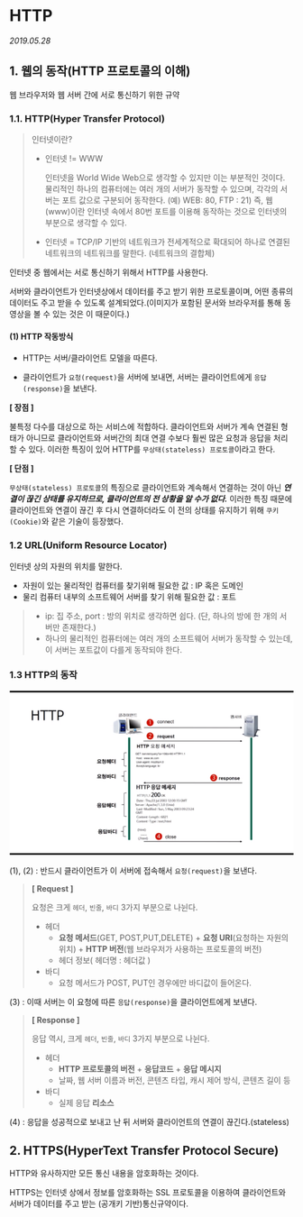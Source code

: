 # HTTP

*2019.05.28*



## 1. 웹의 동작(HTTP 프로토콜의 이해)

웹 브라우저와 웹 서버 간에 서로 통신하기 위한 규약



### 1.1. HTTP(Hyper Transfer Protocol)

> 인터넷이란?
>
> - 인터넷 != WWW
>
>   인터넷을 World Wide Web으로 생각할 수 있지만 이는 부분적인 것이다. 물리적인 하나의 컴퓨터에는 여러 개의 서버가 동작할 수 있으며, 각각의 서버는 포트 값으로 구분되어 동작한다. (예) WEB: 80, FTP : 21) 즉, 웹(www)이란 인터넷 속에서 80번 포트를 이용해 동작하는 것으로 인터넷의 부분으로 생각할 수 있다.  
>
> - 인터넷 = TCP/IP 기반의 네트워크가 전세계적으로 확대되어 하나로 연결된 네트워크의 네트워크를 말한다. (네트워크의 결합체)

인터넷 중 웹에서는 서로 통신하기 위해서 HTTP를 사용한다.

서버와 클라이언트가 인터넷상에서 데이터를 주고 받기 위한 프로토콜이며, 어떤 종류의 데이터도 주고 받을 수 있도록 설계되었다.(이미지가 포함된 문서와 브라우저를 통해 동영상을 볼 수 있는 것은 이 때문이다.)



#### (1) HTTP 작동방식

- HTTP는 서버/클라이언트 모델을 따른다.

- 클라이언트가 `요청(request)`을 서버에 보내면, 서버는 클라이언트에게 `응답(response)`을 보낸다.

**[ 장점 ]**

불특정 다수를 대상으로 하는 서비스에 적합하다. 클라이언트와 서버가 계속 연결된 형태가 아니므로 클라이언트와 서버간의 최대 연결 수보다 훨씬 많은 요청과 응답을 처리할 수 있다. 이러한 특징이 있어 HTTP를 `무상태(stateless) 프로토콜`이라고 한다.

**[ 단점 ]**

`무상태(stateless) 프로토콜`의 특징으로 클라이언트와 계속해서 연결하는 것이 아닌 ***연결이 끊긴 상태를 유지하므로, 클라이언트의 전 상황을 알 수가 없다.*** 이러한 특징 때문에 클라이언트와 연결이 끊긴 후 다시 연결하더라도 이 전의 상태를 유지하기 위해 `쿠키(Cookie)`와 같은 기술이 등장했다.



### 1.2 URL(Uniform Resource Locator)

인터넷 상의 자원의 위치를 말한다.

- 자원이 있는 물리적인 컴퓨터를 찾기위해 필요한 값 :  IP 혹은 도메인
- 물리 컴퓨터 내부의 소프트웨어 서버를 찾기 위해 필요한 값 : 포트

> - ip: 집 주소, port : 방의 위치로  생각하면 쉽다. (단, 하나의 방에 한 개의 서버만 존재한다.)
> - 하나의 물리적인 컴퓨터에는 여러 개의 소프트웨어 서버가 동작할 수 있는데, 이 서버는 포트값이 다를게 동작되야 한다.



### 1.3 HTTP의 동작

![http의 동작방식](./images/http.png)

(1), (2) : 반드시 클라이언트가 이 서버에 접속해서 `요청(request)`을 보낸다.

> **[ Request ]**
>
> 요청은 크게 `헤더`, `빈줄`, `바디` 3가지 부분으로 나뉜다.
>
> - 헤더 
>   - **요청 메서드**(GET, POST,PUT,DELETE) + **요청 URI**(요청하는 자원의 위치) + **HTTP 버전**(웹 브라우저가 사용하는 프로토콜의 버전)
>   - 헤더 정보( 헤더명 : 헤더값 )
> - 바디 
>   - 요청 메서드가 POST, PUT인 경우에만 바디값이 들어온다.

(3) : 이때 서버는 이 요청에 따른 `응답(response)`을 클라이언트에게 보낸다.

> **[ Response ]**
>
> 응답 역시, 크게 `헤더`, `빈줄`, `바디` 3가지 부분으로 나뉜다.
>
> - 헤더
>   - **HTTP 프로토콜의 버전** + **응답코드** + **응답 메시지**
>   - 날짜, 웹 서버 이름과 버전, 콘텐츠 타입, 캐시 제어 방식, 콘텐츠 길이 등
> - 바디
>   - 실제 응답 **리소스**

(4) : 응답을 성공적으로 보내고 난 뒤 서버와 클라이언트의 연결이 끊긴다.(stateless)



## 2. HTTPS(HyperText Transfer Protocol Secure)

HTTP와 유사하지만 모든 통신 내용을 암호화하는 것이다.

HTTPS는 인터넷 상에서 정보를 암호화하는 SSL 프로토콜을 이용하여 클라이언트와 서버가 데이터를 주고 받는 (공개키 기반)통신규약이다. 

